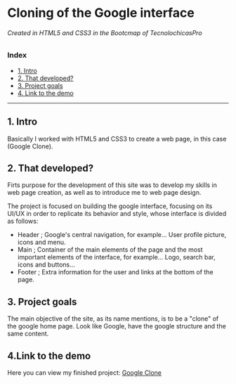 # Cloning of the Google interface 

###### Created in HTML5 and CSS3 in the Bootcmap of TecnolochicasPro

### Index
* [1. Intro]()
* [2. That developed?]()
* [3. Project goals]()
* [4. Link to the demo]()

***
## 1. Intro 
Basically I worked with HTML5 and CSS3 to create a web page, in this case (Google Clone).


## 2. That developed?
Firts purpose for the development of this site was to develop my skills in web page creation, as well as to introduce me to web page design. 

The project is focused on building the google interface, focusing on its UI/UX in order to replicate its behavior and style, whose interface is divided as follows:

*  Header ; Google's central navigation, for example... User profile picture, icons and menu.
*  Main ; Container of the main elements of the page and the most important elements of the interface, for example... Logo, search bar, icons and buttons...
*  Footer ; Extra information for the user and links at the bottom of the page. 

## 3. Project goals 
The main objective of the site, as its name mentions, is to be a "clone" of the google home page. Look like Google,  have the google structure and the same content. 

## 4.Link to the demo
Here you can view my finished project: [Google Clone](https://belendiaz-web.github.io/])



